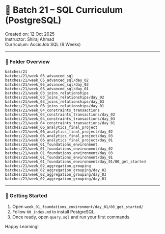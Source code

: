 # 🧾 Batch 21 – SQL Curriculum (PostgreSQL)

Created on: 12 Oct 2025  
Instructor: Shiraj Ahmad  
Curriculum: AccioJob SQL (6 Weeks)

---

### 📘 Folder Overview
```
batches/21
batches/21/week_05_advanced_sql
batches/21/week_05_advanced_sql/day_02
batches/21/week_05_advanced_sql/day_03
batches/21/week_05_advanced_sql/day_01
batches/21/week_03_joins_relationships
batches/21/week_03_joins_relationships/day_02
batches/21/week_03_joins_relationships/day_03
batches/21/week_03_joins_relationships/day_01
batches/21/week_04_constraints_transactions
batches/21/week_04_constraints_transactions/day_02
batches/21/week_04_constraints_transactions/day_03
batches/21/week_04_constraints_transactions/day_01
batches/21/week_06_analytics_final_project
batches/21/week_06_analytics_final_project/day_02
batches/21/week_06_analytics_final_project/day_03
batches/21/week_06_analytics_final_project/day_01
batches/21/week_01_foundations_environment
batches/21/week_01_foundations_environment/day_02
batches/21/week_01_foundations_environment/day_03
batches/21/week_01_foundations_environment/day_01
batches/21/week_01_foundations_environment/day_01/00_get_started
batches/21/week_02_aggregation_grouping
batches/21/week_02_aggregation_grouping/day_02
batches/21/week_02_aggregation_grouping/day_03
batches/21/week_02_aggregation_grouping/day_01
```

---

### 🧭 Getting Started
1. Open `week_01_foundations_environment/day_01/00_get_started/`
2. Follow `00_index.md` to install PostgreSQL.
3. Once ready, open `query.sql` and run your first commands.

Happy Learning!

